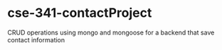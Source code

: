# cse-341-contactProject
CRUD operations using mongo and mongoose for a backend that save contact information

